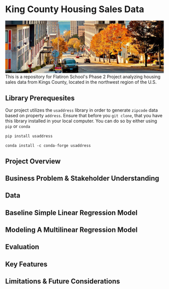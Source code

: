 # King County Housing Sales Data
![Washington Street](https://github.com/asoylatte03/KC_Housing_data/blob/main/bruce-w-kjtcH8I27v4-unsplash.jpg)
This is a repository for Flatiron School's Phase 2 Project analyzing housing sales data from Kings County, located in the northwest region of the U.S.
## Library Prerequesites
Our project utilizes the `usaddress` library in order to generate `zipcode` data based on property `address`. Ensure that before you `git clone`, that you have this library installed in your local computer. 
You can do so by either using `pip` or `conda`
```
pip install usaddress
```
```
conda install -c conda-forge usaddress
```
## Project Overview
## Business Problem & Stakeholder Understanding 
## Data
## Baseline Simple Linear Regression Model 
## Modeling A Multilinear Regression Model 
## Evaluation 
## Key Features
## Limitations & Future Considerations
